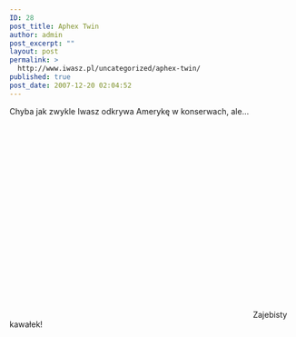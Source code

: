 ```yaml
---
ID: 28
post_title: Aphex Twin
author: admin
post_excerpt: ""
layout: post
permalink: >
  http://www.iwasz.pl/uncategorized/aphex-twin/
published: true
post_date: 2007-12-20 02:04:52
---
```

Chyba jak zwykle Iwasz odkrywa Amerykę w konserwach, ale...
<object width="425" height="355"><param name="movie" value="http://www.youtube.com/v/2fmo1Sjn7dg&rel=1"></param><param name="wmode" value="transparent"></param><embed src="http://www.youtube.com/v/2fmo1Sjn7dg&rel=1" type="application/x-shockwave-flash" wmode="transparent" width="425" height="355"></embed></object>
Zajebisty kawałek!